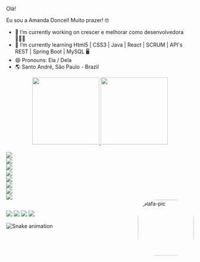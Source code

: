 Olá! 

Eu sou a Amanda Doncel! Muito prazer! 🤓


- 🔭 I’m currently working on crescer e melhorar como desenvolvedora 👩🏻‍🎓
- 🌱 I’m currently learning Html5 | CSS3 | Java | React | SCRUM | API's REST | Spring Boot | MySQL 🖥
- 😄 Pronouns: Ela / Dela
- 🌎 Santo André, São Paulo - Brazil

<div align="center">
  <a href="https://github.com/Mandydoncel">
  <img height="180em" src="https://github-readme-stats.vercel.app/api?username=mandydoncel&show_icons=true&theme=dracula&include_all_commits=true&count_private=true"/>
  <img height="180em" src="https://github-readme-stats.vercel.app/api/top-langs/?username=mandydoncel&layout=compact&langs_count=7&theme=dracula"/>
</div>
  
  <div style="display: inline_block"><br>
  <img src="https://img.shields.io/badge/-VSCode-007ACC?&style=for-the-badge&logo=visual-studio-code&logoColor=white"/><br>
  <img src="https://img.shields.io/badge/Eclipse-2C2255?style=for-the-badge&logo=eclipse&logoColor=white"/><br>
  <img src="https://img.shields.io/badge/spring-6DB33F?style=for-the-badge&logo=spring&logoColor=white"/><br>
  <img src="https://img.shields.io/badge/Java-ED8B00?style=for-the-badge&logo=java&logoColor=white"/><br>
  <img src="https://img.shields.io/badge/MySQL-00000F?style=for-the-badge&logo=mysql&logoColor=white"/><br>
  <img src="https://img.shields.io/badge/html5%20-%23E34F26.svg?&style=for-the-badge&logo=html5&logoColor=white"/><br>
  <img src="https://img.shields.io/badge/css3%20-%231572B6.svg?&style=for-the-badge&logo=css3&logoColor=white"/><br>
  <img src="https://img.shields.io/badge/JavaScript-F7DF1E?style=for-the-badge&logo=javascript&logoColor=black"/><br>
  <img align="right" alt="Rafa-pic" height="150" style="border-radius:50px;" src="https://media.discordapp.net/attachments/639956127056134178/890373478988013628/Publicacoes_Instagram_1_1.png?width=676&height=676">
</div>
  
  ##
  
   
<div> 
  <a href="https://www.youtube.com/channel/UCj1AIKK2P4OtcI0FSkb5NoQ" target="_blank"><img src="https://img.shields.io/badge/YouTube-FF0000?style=for-the-badge&logo=youtube&logoColor=white" target="_blank"></a>
  <a href="https://instagram.com/mandy_soto" target="_blank"><img src="https://img.shields.io/badge/-Instagram-%23E4405F?style=for-the-badge&logo=instagram&logoColor=white" target="_blank"></a>
  <a href = "mailto:soto.amanda@gmail.com"><img src="https://img.shields.io/badge/-Gmail-%23333?style=for-the-badge&logo=gmail&logoColor=white" target="_blank"></a>
  <a href="https://www.linkedin.com/in/amanda-doncel/" target="_blank"><img src="https://img.shields.io/badge/-LinkedIn-%230077B5?style=for-the-badge&logo=linkedin&logoColor=white" target="_blank"></a> 
 
  ![Snake animation](https://github.com/mandydoncel/mandydoncel/blob/output/github-contribution-grid-snake.svg)
 
</div>


